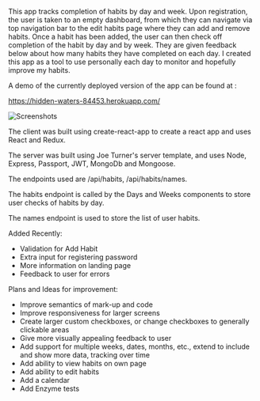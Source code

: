 


This app tracks completion of habits by day and week. Upon registration, the user is taken to an empty dashboard, from which they can navigate via top navigation bar to the edit habits page where they can add and remove habits. Once a habit has been added, the user can then check off completion of the habit by day and by week. They are given feedback below about how many habits they have completed on each day. I created this app as a tool to use personally each day to monitor and hopefully improve my habits.


A demo of the currently deployed version of the app can be found at :

https://hidden-waters-84453.herokuapp.com/

![Screenshots](screenshot.xcf)

The client was built using create-react-app to create a react app and uses React and Redux.

The server was built using Joe Turner's server template, and uses Node, Express, Passport, JWT, MongoDb and Mongoose.

The endpoints used are /api/habits, /api/habits/names.

The habits endpoint is called by the Days and Weeks components to store user checks of habits by day.

The names endpoint is used to store the list of user habits.


Added Recently:

- Validation for Add Habit
- Extra input for registering password
- More information on landing page
- Feedback to user for errors



Plans and Ideas for improvement:


- Improve semantics of mark-up and code
- Improve responsiveness for larger screens
- Create larger custom checkboxes, or change checkboxes to generally clickable areas
- Give more visually appealing feedback to user 
- Add support for multiple weeks, dates, months, etc., extend to include and show more data, tracking over time
- Add ability to view habits on own page
- Add ability to edit habits
- Add a calendar
- Add Enzyme tests



